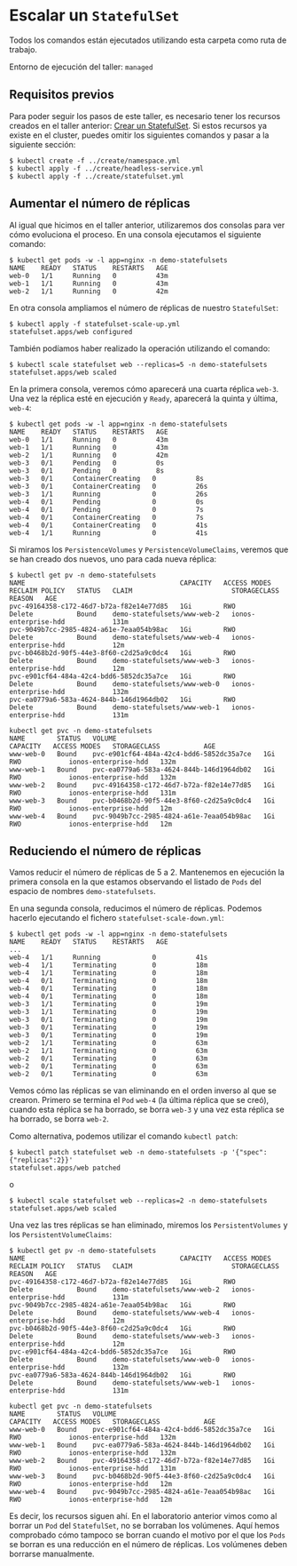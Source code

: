 # Escalar un `StatefulSet`

Todos los comandos están ejecutados utilizando esta carpeta como ruta de trabajo.

Entorno de ejecución del taller: `managed`

## Requisitos previos

Para poder seguir los pasos de este taller, es necesario tener los recursos creados en el taller
anterior: [Crear un StatefulSet](../create). Si estos recursos ya existe en el cluster, puedes
omitir los siguientes comandos y pasar a la siguiente sección:

```shell
$ kubectl create -f ../create/namespace.yml
$ kubectl apply -f ../create/headless-service.yml
$ kubectl apply -f ../create/statefulset.yml
```

## Aumentar el número de réplicas

Al igual que hicimos en el taller anterior, utilizaremos dos consolas para ver cómo
evoluciona el proceso. En una consola ejecutamos el siguiente comando:

```shell
$ kubectl get pods -w -l app=nginx -n demo-statefulsets
NAME    READY   STATUS    RESTARTS   AGE
web-0   1/1     Running   0          43m
web-1   1/1     Running   0          43m
web-2   1/1     Running   0          42m
```

En otra consola ampliamos el número de réplicas de nuestro `StatefulSet`:

```shell
$ kubectl apply -f statefulset-scale-up.yml
statefulset.apps/web configured
```

También podíamos haber realizado la operación utilizando el comando:

```shell
$ kubectl scale statefulset web --replicas=5 -n demo-statefulsets       
statefulset.apps/web scaled
```
En la primera consola, veremos cómo aparecerá una cuarta réplica `web-3`. Una vez la réplica
esté en ejecución y `Ready`, aparecerá la quinta y última, `web-4`:

```shell
$ kubectl get pods -w -l app=nginx -n demo-statefulsets
NAME    READY   STATUS    RESTARTS   AGE
web-0   1/1     Running   0          43m
web-1   1/1     Running   0          43m
web-2   1/1     Running   0          42m
web-3   0/1     Pending   0          0s
web-3   0/1     Pending   0          8s
web-3   0/1     ContainerCreating   0          8s
web-3   0/1     ContainerCreating   0          26s
web-3   1/1     Running             0          26s
web-4   0/1     Pending             0          0s
web-4   0/1     Pending             0          7s
web-4   0/1     ContainerCreating   0          7s
web-4   0/1     ContainerCreating   0          41s
web-4   1/1     Running             0          41s
```

Si miramos los `PersistenceVolumes` y `PersistenceVolumeClaims`, veremos que se han creado
dos nuevos, uno para cada nueva réplica:

```shell
$ kubectl get pv -n demo-statefulsets                       
NAME                                       CAPACITY   ACCESS MODES   RECLAIM POLICY   STATUS   CLAIM                         STORAGECLASS           REASON   AGE
pvc-49164358-c172-46d7-b72a-f82e14e77d85   1Gi        RWO            Delete           Bound    demo-statefulsets/www-web-2   ionos-enterprise-hdd            131m
pvc-9049b7cc-2985-4824-a61e-7eaa054b98ac   1Gi        RWO            Delete           Bound    demo-statefulsets/www-web-4   ionos-enterprise-hdd            12m
pvc-b0468b2d-90f5-44e3-8f60-c2d25a9c0dc4   1Gi        RWO            Delete           Bound    demo-statefulsets/www-web-3   ionos-enterprise-hdd            12m
pvc-e901cf64-484a-42c4-bdd6-5852dc35a7ce   1Gi        RWO            Delete           Bound    demo-statefulsets/www-web-0   ionos-enterprise-hdd            132m
pvc-ea0779a6-583a-4624-844b-146d1964db02   1Gi        RWO            Delete           Bound    demo-statefulsets/www-web-1   ionos-enterprise-hdd            131m

kubectl get pvc -n demo-statefulsets
NAME        STATUS   VOLUME                                     CAPACITY   ACCESS MODES   STORAGECLASS           AGE
www-web-0   Bound    pvc-e901cf64-484a-42c4-bdd6-5852dc35a7ce   1Gi        RWO            ionos-enterprise-hdd   132m
www-web-1   Bound    pvc-ea0779a6-583a-4624-844b-146d1964db02   1Gi        RWO            ionos-enterprise-hdd   132m
www-web-2   Bound    pvc-49164358-c172-46d7-b72a-f82e14e77d85   1Gi        RWO            ionos-enterprise-hdd   131m
www-web-3   Bound    pvc-b0468b2d-90f5-44e3-8f60-c2d25a9c0dc4   1Gi        RWO            ionos-enterprise-hdd   12m
www-web-4   Bound    pvc-9049b7cc-2985-4824-a61e-7eaa054b98ac   1Gi        RWO            ionos-enterprise-hdd   12m
```

## Reduciendo el número de réplicas

Vamos reducir el número de réplicas de 5 a 2. Mantenemos en ejecución la primera consola
en la que estamos observando el listado de `Pods` del espacio de nombres `demo-statefulsets`.

En una segunda consola, reducimos el número de réplicas. Podemos hacerlo ejecutando el fichero
`statefulset-scale-down.yml`:

```shell
$ kubectl get pods -w -l app=nginx -n demo-statefulsets
NAME    READY   STATUS    RESTARTS   AGE
...
web-4   1/1     Running             0          41s
web-4   1/1     Terminating         0          18m
web-4   1/1     Terminating         0          18m
web-4   0/1     Terminating         0          18m
web-4   0/1     Terminating         0          18m
web-4   0/1     Terminating         0          18m
web-3   1/1     Terminating         0          19m
web-3   1/1     Terminating         0          19m
web-3   0/1     Terminating         0          19m
web-3   0/1     Terminating         0          19m
web-3   0/1     Terminating         0          19m
web-2   1/1     Terminating         0          63m
web-2   1/1     Terminating         0          63m
web-2   0/1     Terminating         0          63m
web-2   0/1     Terminating         0          63m
web-2   0/1     Terminating         0          63m
```

Vemos cómo las réplicas se van eliminando en el orden inverso al que se crearon. Primero se termina 
el `Pod` `web-4` (la última réplica que se creó), cuando esta réplica se ha borrado, se borra `web-3`
y una vez esta réplica se ha borrado, se borra `web-2`.

Como alternativa, podemos utilizar el comando `kubectl patch`:

```shell
$ kubectl patch statefulset web -n demo-statefulsets -p '{"spec":{"replicas":2}}'
statefulset.apps/web patched
```

o 

```shell
$ kubectl scale statefulset web --replicas=2 -n demo-statefulsets       
statefulset.apps/web scaled
```

Una vez las tres réplicas se han eliminado, miremos los `PersistentVolumes` y los
`PersistentVolumeClaims`:


```shell
$ kubectl get pv -n demo-statefulsets                       
NAME                                       CAPACITY   ACCESS MODES   RECLAIM POLICY   STATUS   CLAIM                         STORAGECLASS           REASON   AGE
pvc-49164358-c172-46d7-b72a-f82e14e77d85   1Gi        RWO            Delete           Bound    demo-statefulsets/www-web-2   ionos-enterprise-hdd            131m
pvc-9049b7cc-2985-4824-a61e-7eaa054b98ac   1Gi        RWO            Delete           Bound    demo-statefulsets/www-web-4   ionos-enterprise-hdd            12m
pvc-b0468b2d-90f5-44e3-8f60-c2d25a9c0dc4   1Gi        RWO            Delete           Bound    demo-statefulsets/www-web-3   ionos-enterprise-hdd            12m
pvc-e901cf64-484a-42c4-bdd6-5852dc35a7ce   1Gi        RWO            Delete           Bound    demo-statefulsets/www-web-0   ionos-enterprise-hdd            132m
pvc-ea0779a6-583a-4624-844b-146d1964db02   1Gi        RWO            Delete           Bound    demo-statefulsets/www-web-1   ionos-enterprise-hdd            131m

kubectl get pvc -n demo-statefulsets
NAME        STATUS   VOLUME                                     CAPACITY   ACCESS MODES   STORAGECLASS           AGE
www-web-0   Bound    pvc-e901cf64-484a-42c4-bdd6-5852dc35a7ce   1Gi        RWO            ionos-enterprise-hdd   132m
www-web-1   Bound    pvc-ea0779a6-583a-4624-844b-146d1964db02   1Gi        RWO            ionos-enterprise-hdd   132m
www-web-2   Bound    pvc-49164358-c172-46d7-b72a-f82e14e77d85   1Gi        RWO            ionos-enterprise-hdd   131m
www-web-3   Bound    pvc-b0468b2d-90f5-44e3-8f60-c2d25a9c0dc4   1Gi        RWO            ionos-enterprise-hdd   12m
www-web-4   Bound    pvc-9049b7cc-2985-4824-a61e-7eaa054b98ac   1Gi        RWO            ionos-enterprise-hdd   12m
```

Es decir, los recursos siguen ahí. En el laboratorio anterior vimos como al borrar un `Pod`
del `StatefulSet`, no se borraban los volúmenes. Aquí hemos comprobado cómo tampoco
se borran cuando el motivo por el que los `Pods` se borran es una reducción 
en el número de réplicas. Los volúmenes deben borrarse manualmente.

